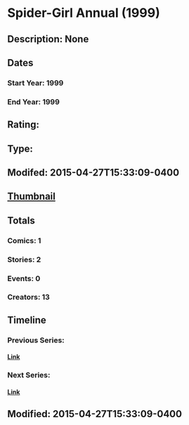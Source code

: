 # Spider-Girl Annual (1999)
## Description: None
## Dates
### Start Year: 1999
### End Year: 1999
## Rating: 
## Type: 
## Modifed: 2015-04-27T15:33:09-0400
## [Thumbnail](http://i.annihil.us/u/prod/marvel/i/mg/b/40/image_not_available.jpg)
## Totals
### Comics: 1
### Stories: 2
### Events: 0
### Creators: 13
## Timeline
### Previous Series: 
#### [Link]()
### Next Series: 
#### [Link]()
## Modified: 2015-04-27T15:33:09-0400